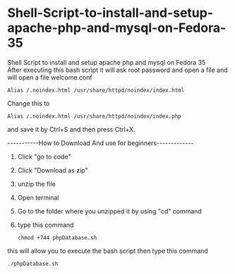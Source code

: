 # Shell-Script-to-install-and-setup-apache-php-and-mysql-on-Fedora-35
Shell Script to install and setup apache php and mysql on Fedora 35																																																
After executing this bash script it will ask root password and open a file and will open a file welcome.conf

	Alias /.noindex.html /usr/share/httpd/noindex/index.html

Change this to

	Alias /.noindex.html /usr/share/httpd/noindex/index.php

and save it by Ctrl+S and then press Ctrl+X.




-----------How to Download And use for beginners-------------

1) Click "go to code"

2) Click "Download as zip"

3) unzip the file

4) Open terminal

5) Go to the folder where you unzipped it by using "cd" command

6) type this command

	   chmod +744 phpDatabase.sh

this will allow you to execute the bash script then type this command

    ./phpDatabase.sh
